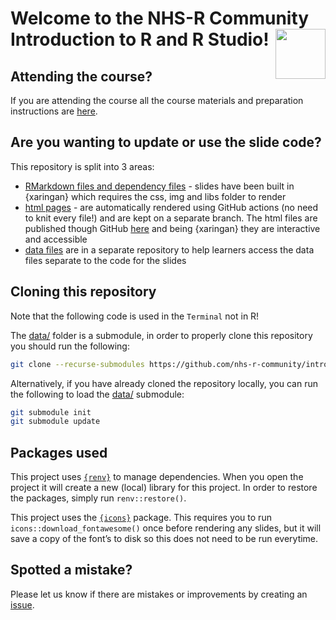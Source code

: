 
<!-- README.md is generated from README.Rmd. Please edit that file -->

# Welcome to the NHS-R Community Introduction to R and R Studio! <a alt="NHS-R Community's logo" href='https://nhsrcommunity.com/'><img src='https://nhs-r-community.github.io/assets/logo/nhsr-logo.png' align="right" height="80" /></a>

<!-- badges: start -->
<!-- badges: end -->

## Attending the course?

If you are attending the course all the course materials and preparation
instructions are
[here](https://philosopher-analyst.netlify.app/collection/nhsr-intro/prework/).

## Are you wanting to update or use the slide code?

This repository is split into 3 areas:

-   [RMarkdown files and dependency
    files](https://github.com/nhs-r-community/intro_r/tree/main) -
    slides have been built in {xaringan} which requires the css, img and
    libs folder to render
-   [html
    pages](https://github.com/nhs-r-community/intro_r/tree/gh-pages) -
    are automatically rendered using GitHub actions (no need to knit
    every file!) and are kept on a separate branch. The html files are
    published though GitHub
    [here](https://nhs-r-community.github.io/intro_r/) and being
    {xaringan} they are interactive and accessible
-   [data
    files](https://github.com/nhs-r-community/intro_r_data/tree/26a2e39bd49d4aa95a8efc5b45c398386e6e4ed4)
    are in a separate repository to help learners access the data files
    separate to the code for the slides

## Cloning this repository

Note that the following code is used in the `Terminal` not in R!

The [data/](https://github.com/nhs-r-community/intro_r_data/) folder is
a submodule, in order to properly clone this repository you should run
the following:

``` sh
git clone --recurse-submodules https://github.com/nhs-r-community/intro_r.git
```

Alternatively, if you have already cloned the repository locally, you
can run the following to load the
[data/](https://github.com/nhs-r-community/intro_r_data/) submodule:

``` sh
git submodule init
git submodule update
```

## Packages used

This project uses
[`{renv}`](https://rstudio.github.io/renv/articles/renv.html) to manage
dependencies. When you open the project it will create a new (local)
library for this project. In order to restore the packages, simply run
`renv::restore()`.

This project uses the
[`{icons}`](https://github.com/mitchelloharawild/icons) package. This
requires you to run `icons::download_fontawesome()` once before
rendering any slides, but it will save a copy of the font’s to disk so
this does not need to be run everytime.

## Spotted a mistake?

Please let us know if there are mistakes or improvements by creating an
[issue](https://github.com/nhs-r-community/intro_r/issues).
